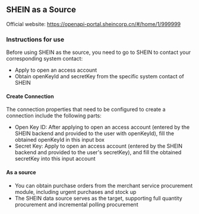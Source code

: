 ## SHEIN as a Source

Official website: https://openapi-portal.sheincorp.cn/#/home/1/999999

### Instructions for use

Before using SHEIN as the source, you need to go to SHEIN to contact your corresponding system contact:
- Apply to open an access account
- Obtain openKeyId and secretKey from the specific system contact of SHEIN

#### Create Connection

The connection properties that need to be configured to create a connection include the following parts:

- Open Key ID: After applying to open an access account (entered by the SHEIN backend and provided to the user with openKeyId), fill the obtained openKeyId in this input box
- Secret Key: Apply to open an access account (entered by the SHEIN backend and provided to the user's secretKey), and fill the obtained secretKey into this input account

#### As a source

- You can obtain purchase orders from the merchant service procurement module, including urgent purchases and stock up
- The SHEIN data source serves as the target, supporting full quantity procurement and incremental polling procurement